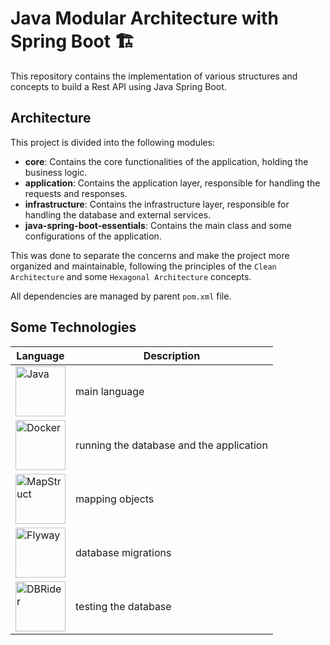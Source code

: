 # Java Modular Architecture with Spring Boot 🏗️

This repository contains the implementation of various structures and concepts to build a Rest API
using Java Spring Boot.

## Architecture

This project is divided into the following modules:

- **core**: Contains the core functionalities of the application, holding the business logic.
- **application**: Contains the application layer, responsible for handling the requests and
  responses.
- **infrastructure**: Contains the infrastructure layer, responsible for handling the database and
  external services.
- **java-spring-boot-essentials**: Contains the main class and some configurations of the
  application.

This was done to separate the concerns and make the project more organized and maintainable,
following the principles of the ``Clean Architecture`` and some ``Hexagonal Architecture`` concepts.

All dependencies are managed by parent `pom.xml` file.

## Some Technologies

| Language                                                                                                                                  | Description                              |
|-------------------------------------------------------------------------------------------------------------------------------------------|------------------------------------------|
| <img src="https://img.shields.io/badge/Java-ED8B00?style=for-the-badge&logo=openjdk&logoColor=white" alt="Java" width="80" />             | main language                            |
| <img src="https://img.shields.io/badge/Docker-2496ED?style=for-the-badge&logo=docker&logoColor=white" alt="Docker" width="80" />          | running the database and the application |
| <img src="https://img.shields.io/badge/MapStruct-007CAB?style=for-the-badge&logo=mapstruct&logoColor=white" alt="MapStruct" width="80" /> | mapping objects                          |
| <img src="https://img.shields.io/badge/Flyway-525252?style=for-the-badge&logo=flyway&logoColor=white" alt="Flyway" width="80" />          | database migrations                      |
| <img src="https://img.shields.io/badge/DBRider-525252?style=for-the-badge&logo=java&logoColor=white" alt="DBRider" width="80" />          | testing the database                     |
